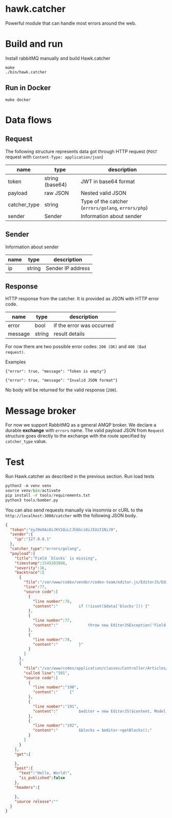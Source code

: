 # hawk.catcher
Powerful module that can handle most errors around the web.

# Build and run

Install rabbitMQ manually and build Hawk.catcher
```
make
./bin/hawk.catcher
```

## Run in Docker
   
```
make docker
```

# Data flows

## Request

The following structure represents data got through HTTP request (`POST` request with `Content-Type: application/json`)

| name         | type            | description                                         |
|--------------|-----------------|-----------------------------------------------------|
| token        | string (base64) | JWT in base64 format                                |
| payload      | raw JSON        | Nested valid JSON                                   |
| catcher_type | string          | Type of the catcher (`errors/golang`, `errors/php`) |
| sender       | Sender          | Information about sender                            |

## Sender
Information about sender

| name         | type            | description                                         |
|--------------|-----------------|-----------------------------------------------------|
| ip           | string          | Sender IP address                                   |

## Response
HTTP response from the catcher. It is provided as JSON with HTTP error code.

| name         | type   | description                                         |
|--------------|--------|-----------------------------------------------------|
| error        | bool   | if the error was occurred                           |
| message      | string | result details                                      |

For now there are two possible error codes: `200 (OK)` and `400 (Bad request)`.

Examples
```
{"error": true, "message": "Token is empty"}
```
```
{"error": true, "message": "Invalid JSON format"}
```

No body will be returned for the valid response (`200`).

# Message broker

For now we support RabbitMQ as a general AMQP broker.
We declare a durable **exchange** with `errors` name.
The valid payload JSON from `Request` structure goes directly to the exchange with the route specified by `catcher_type` value.

# Test

Run Hawk.catcher as described in the previous section.
Run load tests
```python
python3 -m venv venv
source venv/bin/activate
pip install -r tools/requirements.txt
python3 tools/bomber.py
```

You can also send requests manually via insomnia or cURL to the `http://localhost:3000/catcher` with the following JSON body.

```json
{
  "token":"eyJ0eXAiOiJKV1QiLCJhbGciOiJIUzI1NiJ9",
  "sender":{
    "ip":"127.0.0.1"
  },
  "catcher_type":"errors/golang",
  "payload":{
    "title":"Field `blocks` is missing",
    "timestamp":1545203808,
    "severity":16,
    "backtrace":[
      {
        "file":"/var/www/codex/vendor/codex-team/editor.js/EditorJS/EditorJS.php",
        "line":77,
        "source code":[
          {
            "line number":76,
            "content":"         if (!isset($data['blocks'])) {"
          },
          {
            "line number":77,
            "content":"             throw new EditorJSException('Field `blocks` is missing');"
          },
          {
            "line number":78,
            "content":"         }"
          }
        ]
      },
      {
        "file":"/var/www/codex/application/classes/Controller/Articles/Index.php",
        "called line":"191",
        "source code":[
          {
            "line number":"190",
            "content":"     {"
          },
          {
            "line number":"191",
            "content":"         $editor = new EditorJS($content, Model_Article::getEditorConfig());"
          },
          {
            "line number":"192",
            "content":"         $blocks = $editor->getBlocks();"
          }
        ]
      }
    ],
    "get":{

    },
    "post":{
      "text":"Hello, World!",
      "is_published":false
    },
    "headers":{

    },
    "source release":""
  }
}
```
